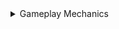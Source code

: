 <details>
  
  <summary>Gameplay Mechanics</summary>
  &#10240;
  
#### [Better Access Point Hacking Netrunner Rewards](https://www.nexusmods.com/cyberpunk2077/mods/10355) by [rfuzzo](https://www.nexusmods.com/cyberpunk2077/users/16300749)

Adds netrunner specific temporary buffs to the player after successfully hacking an access point and completing levels of the minigame

- **+2 max RAM for 10 minutes** solving tier I
- **+2 max RAM for 10 minutes and +50% RAM recovery rate for 7.5 minutes** solving tier II
- **+20% Quickhack upload speed for 5 minutes** solving tier III

Rewards are additive

#### [Body Shield](https://www.nexusmods.com/cyberpunk2077/mods/10533) by [Seijax](https://www.nexusmods.com/cyberpunk2077/users/53009476)

Picking up a body will function as a shield for V giving an extra layer of protection against upcoming bullets

#### [Buttslinger Quickmelee](https://www.nexusmods.com/cyberpunk2077/mods/10556) by [Seijax](https://www.nexusmods.com/cyberpunk2077/users/53009476)

Your ranged quickmelee attack stun opens enemies to grabs and finishers

#### [Keep Drawing The Line](https://www.nexusmods.com/cyberpunk2077/mods/7198) by [Seijax](https://www.nexusmods.com/cyberpunk2077/users/53009476)

#### WTNC

**test**

#### THING

**test**

#### [Movement Unclunkifier](https://www.nexusmods.com/cyberpunk2077/mods/9899) by [TheHoss2](https://www.nexusmods.com/cyberpunk2077/users/54717832)

Adds a solution to several issues with Cyberpunk 2077's movement to allow less "clunky" movement, removing the sprint block when it would get in the way, disabling the automatic walk untoggle, and adjusting the slide crouch

#### [Nano Drone](https://www.nexusmods.com/cyberpunk2077/mods/3419) by [keanuWheeze](https://www.nexusmods.com/cyberpunk2077/users/77476393)

Adds a purchasable, upgradeable and useable Nano Drone to the game that can be used for scouting or offensively

#### [No uncrouching when melee attacking from stealth](https://www.nexusmods.com/cyberpunk2077/mods/4470) by [Paradox4624](https://www.nexusmods.com/cyberpunk2077/users/3922548)

Supresses auto-uncrouching when melee attacking from stealth for 1 second
  
  &#10240;
  
</details>
